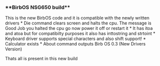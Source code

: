 <h3>**BirbOS NSG650 build**</h3>
This is the new BirbOS code and it is compatible with the newly written drivers
* Die command clears screen and halts the cpu. The message is Good Job you halted the cpu go now power it off or restart it
* It has itoa and atoa but for compatibilty purposes it also has inttostring and strtoint
* Keyboard driver supports special characters and also shift support!
* Calculator exists
* About command outputs Birb OS 0.3 (New Drivers Version)



Thats all is present in this new build
